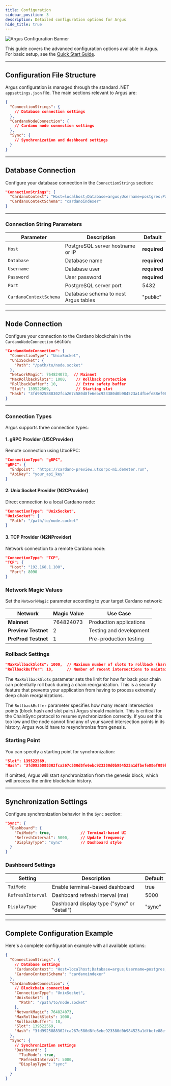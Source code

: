 ```yaml
---
title: Configuration
sidebar_position: 3
description: Detailed configuration options for Argus
hide_title: true
---
```


![Argus Configuration Banner](/img/docs/argus/getting-started/argus-config-banner.webp)

This guide covers the advanced configuration options available in Argus. For basic setup, see the [Quick Start Guide](./quick-start).

---

## Configuration File Structure

Argus configuration is managed through the standard .NET `appsettings.json` file. The main sections relevant to Argus are:

```json
{
  "ConnectionStrings": {
    // Database connection settings
  },
  "CardanoNodeConnection": {
    // Cardano node connection settings
  },
  "Sync": {
    // Synchronization and dashboard settings
  }
}
```

---

## Database Connection

Configure your database connection in the `ConnectionStrings` section:

```json
"ConnectionStrings": {
  "CardanoContext": "Host=localhost;Database=argus;Username=postgres;Password=password;Port=5432",
  "CardanoContextSchema": "cardanoindexer"
}
```

---

### Connection String Parameters


| Parameter              | Description                          | Default      |
| ---------------------- |------------------------------------- |------------- |
| `Host`                 | PostgreSQL server hostname or IP     | **required** |
| `Database`             | Database name                        | **required** |
| `Username`             | Database user                        | **required** |
| `Password`             | User password                        | **required** |
| `Port`                 | PostgreSQL server port               | 5432         |
| `CardanoContextSchema` | Database schema to nest Argus tables | "public"     |

---

## Node Connection

Configure your connection to the Cardano blockchain in the `CardanoNodeConnection` section:

```json
"CardanoNodeConnection": {
  "ConnectionType": "UnixSocket",
  "UnixSocket": {
    "Path": "/path/to/node.socket"
  },
  "NetworkMagic": 764824073,  // Mainnet
  "MaxRollbackSlots": 1000,    // Rollback protection
  "RollbackBuffer": 10,        // Extra safety buffer
  "Slot": 139522569,           // Starting slot
  "Hash": "3fd9925888302fca267c580d8fe6ebc923380d0b984523a1dfbefe88ef089b66"  // 🏁 Starting block
}
```

---

### Connection Types

Argus supports three connection types:

#### 1. gRPC Provider (U5CProvider)

Remote connection using UtxoRPC:

```json
"ConnectionType": "gRPC",
"gRPC": {
  "Endpoint": "https://cardano-preview.utxorpc-m1.demeter.run",
  "ApiKey": "your_api_key"
}
```

#### 2. Unix Socket Provider (N2CProvider)

Direct connection to a local Cardano node:

```json
"ConnectionType": "UnixSocket",
"UnixSocket": {
  "Path": "/path/to/node.socket"
}
```

#### 3. TCP Provider (N2NProvider)

Network connection to a remote Cardano node:

```json
"ConnectionType": "TCP",
"TCP": {
  "Host": "192.168.1.100",
  "Port": 8090
}
```

### Network Magic Values

Set the `NetworkMagic` parameter according to your target Cardano network:

| Network             | Magic Value | Use Case                |
| ------------------- | ----------- | ----------------------- |
| **Mainnet**         | 764824073   | Production applications |
| **Preview Testnet** | 2           | Testing and development |
| **PreProd Testnet** | 1           | Pre-production testing  |

### Rollback Settings

```json
"MaxRollbackSlots": 1000,  // Maximum number of slots to rollback (hard limit)
"RollbackBuffer": 10,      // Number of recent intersections to maintain
```

The `MaxRollbackSlots` parameter sets the limit for how far back your chain can potentially roll back during a chain reorganization. This is a security feature that prevents your application from having to process extremely deep chain reorganizations.

The `RollbackBuffer` parameter specifies how many recent intersection points (block hash and slot pairs) Argus should maintain. This is critical for the ChainSync protocol to resume synchronization correctly. If you set this too low and the node cannot find any of your saved intersection points in its history, Argus would have to resynchronize from genesis.

### Starting Point

You can specify a starting point for synchronization:

```json
"Slot": 139522569,                                                        // Starting slot
"Hash": "3fd9925888302fca267c580d8fe6ebc923380d0b984523a1dfbefe88ef089b66"  // Block hash at that slot
```

If omitted, Argus will start synchronization from the genesis block, which will process the entire blockchain history.

---

## Synchronization Settings

Configure synchronization behavior in the `Sync` section:

```json
"Sync": {
  "Dashboard": {
    "TuiMode": true,             // Terminal-based UI
    "RefreshInterval": 5000,     // Update frequency
    "DisplayType": "sync"        // Dashboard style
  }
}
```

### Dashboard Settings

| Setting           | Description                                 | Default |
| ----------------- | ------------------------------------------- | ------- |
| `TuiMode`         | Enable terminal-based dashboard             | true    |
| `RefreshInterval` | Dashboard refresh interval (ms)             | 5000    |
| `DisplayType`     | Dashboard display type ("sync" or "detail") | "sync"  |

---

## Complete Configuration Example

Here's a complete configuration example with all available options:

```json
{
  "ConnectionStrings": {
    // Database settings
    "CardanoContext": "Host=localhost;Database=argus;Username=postgres;Password=password;Port=5432",
    "CardanoContextSchema": "cardanoindexer"
  },
  "CardanoNodeConnection": {
    // Blockchain connection
    "ConnectionType": "UnixSocket",
    "UnixSocket": {
      "Path": "/path/to/node.socket"
    },
    "NetworkMagic": 764824073,
    "MaxRollbackSlots": 1000,
    "RollbackBuffer": 10,
    "Slot": 139522569,
    "Hash": "3fd9925888302fca267c580d8fe6ebc923380d0b984523a1dfbefe88ef089b66"
  },
  "Sync": {
    // Synchronization settings
    "Dashboard": {
      "TuiMode": true,
      "RefreshInterval": 5000,
      "DisplayType": "sync"
    }
  }
}
```
